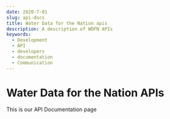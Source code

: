 ```yaml
---
date: 2020-7-01
slug: api-docs
title: Water Data for the Nation apis
description: A description of WDFN APIs
keywords:
  - Development
  - API
  - developers
  - documentation
  - Communication
---
```



# Water Data for the Nation APIs

This is our API Documentation page

